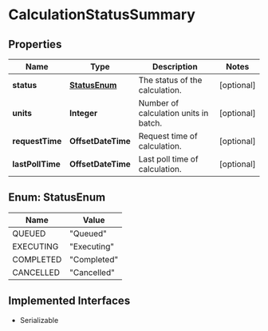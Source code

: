 

# CalculationStatusSummary


## Properties

Name | Type | Description | Notes
------------ | ------------- | ------------- | -------------
**status** | [**StatusEnum**](#StatusEnum) | The status of the calculation. |  [optional]
**units** | **Integer** | Number of calculation units in batch. |  [optional]
**requestTime** | **OffsetDateTime** | Request time of calculation. |  [optional]
**lastPollTime** | **OffsetDateTime** | Last poll time of calculation. |  [optional]



## Enum: StatusEnum

Name | Value
---- | -----
QUEUED | &quot;Queued&quot;
EXECUTING | &quot;Executing&quot;
COMPLETED | &quot;Completed&quot;
CANCELLED | &quot;Cancelled&quot;


## Implemented Interfaces

* Serializable


